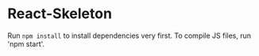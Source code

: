 # React-Skeleton

Run `npm install` to install dependencies very first.
To compile JS files, run 'npm start'.
